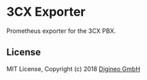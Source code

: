 3CX Exporter
============

Prometheus exporter for the 3CX PBX.


## License

MIT License, Copyright (c) 2018
[Digineo GmbH](https://www.digineo.de/)  
